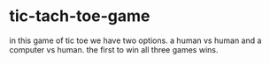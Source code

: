 # tic-tach-toe-game
in this game of tic toe we have two options. a human vs human and a computer vs human. the first to win all three games wins. 
